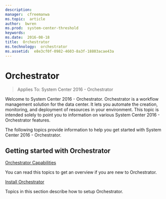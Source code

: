 ```yaml
---
description:  
manager:  cfreemanwa
ms.topic:  article
author:  bwren
ms.prod:  system-center-threshold
keywords:  
ms.date:  2016-08-18
title:  Orchestrator
ms.technology:  orchestrator
ms.assetid:  e8e3cf0f-0982-4603-8a3f-18803acae43a
---
```


# Orchestrator

>Applies To: System Center 2016 - Orchestrator

Welcome to System Center 2016 - Orchestrator. Orchestrator is a workflow management solution for the data center. It lets you automate the creation, monitoring, and deployment of resources in your environment. This topic is intended solely to point you to information on various System Center 2016 - Orchestrator features.

The following topics provide information to help you get started with System Center 2016 - Orchestrator.

## Getting started with Orchestrator
[Orchestrator Capabilities](Orchestrator-Capabilities.md)

You can  read this topics to get an overview if you are new to Orchestrator.

[Install Orchestrator](../Deploy/Install-Orchestrator.md)

Topics in this section describe how to setup Orchestrator.
